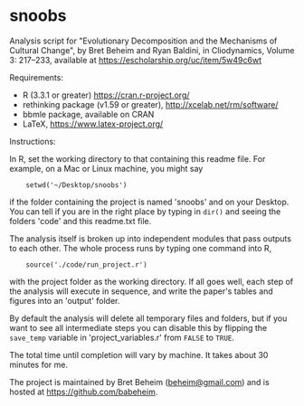 snoobs
============

Analysis script for "Evolutionary Decomposition and the Mechanisms of Cultural Change", by Bret Beheim and Ryan Baldini, in Cliodynamics, Volume 3: 217–233, available at https://escholarship.org/uc/item/5w49c6wt

Requirements:
- R (3.3.1 or greater) https://cran.r-project.org/
- rethinking package (v1.59 or greater), http://xcelab.net/rm/software/
- bbmle package, available on CRAN
- LaTeX, https://www.latex-project.org/

Instructions:

In R, set the working directory to that containing this readme file. For example, on a Mac or Linux machine, you might say

```
    setwd('~/Desktop/snoobs')
```

if the folder containing the project is named 'snoobs' and on your Desktop. You can tell if you are in the right place by typing in `dir()` and seeing the folders 'code' and this readme.txt file.

The analysis itself is broken up into independent modules that pass outputs to each other. The whole process runs by typing one command into R,

```
    source('./code/run_project.r')
```

with the project folder as the working directory. If all goes well, each step of the analysis will execute in sequence, and write the paper's tables and figures into an 'output' folder.

By default the analysis will delete all temporary files and folders, but if you want to see all intermediate steps you can disable this by flipping the `save_temp` variable in 'project_variables.r' from `FALSE` to `TRUE`.

The total time until completion will vary by machine. It takes about 30 minutes for me.

The project is maintained by Bret Beheim (beheim@gmail.com) and is hosted at https://github.com/babeheim.